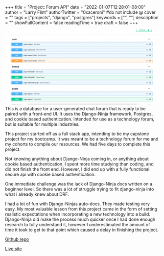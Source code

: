 +++
title = "Project: Forum API"
date = "2022-01-07T12:28:01-08:00"
author = "Larry Flint"
authorTwitter = "0xaceroni" #do not include @
cover = ""
tags = ["projects", "django", "postgres"]
keywords = ["", ""]
description = ""
showFullContent = false
readingTime = true
draft = false
+++

![db-icon](/project-pictures/db-picture.png)This is a database for a user-generated chat forum that is ready to be paired with a front-end UI. It uses the Django-Ninja framework, Postgres, and cookie based authentication. Intended for use as a technology forum, but is suitable for multiple industries.

This project started off as a full stack app, intending to be my capstone project for my bootcamp. It was meant to be a technology forum for me and my cohorts to compile our resources. We had five days to complete this project.

Not knowing anything about Django-Ninja coming in, or anything about cookie based authentication, I spent more time studying than coding, and did not finish the front end. However, I did end up with a fully functional secure api with cookie based authentication.

One immediate challenge was the lack of Django-Ninja docs written on a beginner level. So there was a lot of struggle trying to fit django-ninja into what i already knew about DRF.

I had a lot of fun with Django-Ninjas auto-docs. They made testing very easy. My most valuable lesson from this project came in the form of setting realistic expectations when incorporating a new technology into a build. Django-Ninja did make the process much quicker once I had done enough research to fully understand it, however I underestimated the amount of time it took to get to that point which caused a delay in finishing the project.


[Github repo](https://github.com/Acer0ni/coding-forum)

[Live site](https://forum.pwnschool.org/api/docs)